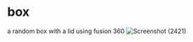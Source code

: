 # box
a random box with a lid using fusion 360
![Screenshot (2421)](https://user-images.githubusercontent.com/90607992/134926696-83b2f282-7f54-4087-b5c9-fadf83a3d4a2.png)

